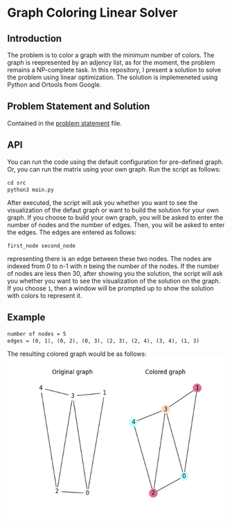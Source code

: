# Graph Coloring Linear Solver

## Introduction

The problem is to color a graph with the minimum number of colors. The graph is reepresented by an adjency list, as for the moment, the problem remains a NP-complete task. In this repository, I present a solution to solve the problem using linear optimization. The solution is implemeneted using Python and Ortools from Google.

## Problem Statement and Solution
Contained in the [problem statement](./problem_statement.pdf) file.

## API 

You can run the code using the default configuration for pre-defined graph.
Or, you can run the matrix using your own graph. Run the script as follows:

````
cd src
python3 main.py
````

After executed, the script will ask you whether you want to see the visualization of the defaut graph or want to build the solution for your own graph. If you choose to build your own graph, you will be asked to enter the number of nodes and the number of edges. Then, you will be asked to enter the edges. The edges are entered as follows:

````
first_node second_node
````
representing there is an edge between these two nodes. The nodes are indexed from 0 to n-1 with $n$ being the number of the nodes. If the number of nodes are less then 30, after showing you the solution, the script will ask you whether you want to see the visualization of the solution on the graph. If you choose ```1```, then a window will be prompted up to show the solution with colors to represent it.
## Example

````
number of nodes = 5
edges = (0, 1), (0, 2), (0, 3), (2, 3), (2, 4), (3, 4), (1, 3)
````

The resulting colored graph would be as follows:
![image](GraphColoringExample.png)